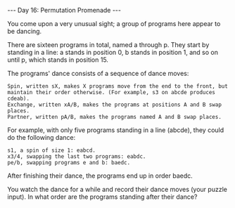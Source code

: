 --- Day 16: Permutation Promenade ---

You come upon a very unusual sight; a group of programs here appear to be dancing.

There are sixteen programs in total, named a through p. They start by standing 
in a line: a stands in position 0, b stands in position 1, and so on until p,
 which stands in position 15.

The programs' dance consists of a sequence of dance moves:

    Spin, written sX, makes X programs move from the end to the front, but 
    maintain their order otherwise. (For example, s3 on abcde produces cdeab).
    Exchange, written xA/B, makes the programs at positions A and B swap places.
    Partner, written pA/B, makes the programs named A and B swap places.

For example, with only five programs standing in a line (abcde), they could do 
the following dance:

    s1, a spin of size 1: eabcd.
    x3/4, swapping the last two programs: eabdc.
    pe/b, swapping programs e and b: baedc.

After finishing their dance, the programs end up in order baedc.

You watch the dance for a while and record their dance moves (your puzzle 
input). In what order are the programs standing after their dance?
